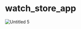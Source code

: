 # watch_store_app


![Untitled 5](https://user-images.githubusercontent.com/76746881/119896860-41b24d00-bf5d-11eb-82eb-3876acbfa2cb.gif)
